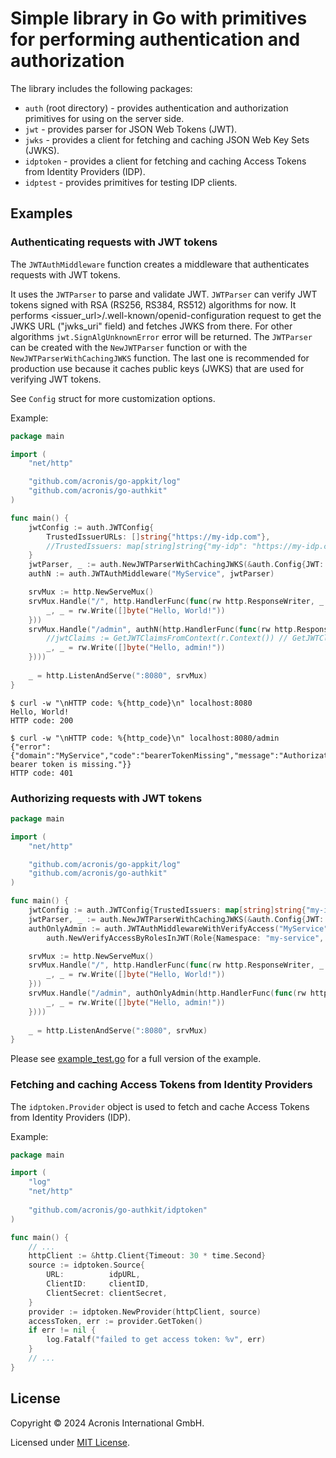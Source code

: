 # Simple library in Go with primitives for performing authentication and authorization

The library includes the following packages:
+ `auth` (root directory) - provides authentication and authorization primitives for using on the server side.
+ `jwt` - provides parser for JSON Web Tokens (JWT).
+ `jwks` - provides a client for fetching and caching JSON Web Key Sets (JWKS).
+ `idptoken` - provides a client for fetching and caching Access Tokens from Identity Providers (IDP).
+ `idptest` - provides primitives for testing IDP clients.

## Examples

### Authenticating requests with JWT tokens

The `JWTAuthMiddleware` function creates a middleware that authenticates requests with JWT tokens.

It uses the `JWTParser` to parse and validate JWT.
`JWTParser` can verify JWT tokens signed with RSA (RS256, RS384, RS512) algorithms for now.
It performs <issuer_url>/.well-known/openid-configuration request to get the JWKS URL ("jwks_uri" field) and fetches JWKS from there.
For other algorithms `jwt.SignAlgUnknownError` error will be returned.
The `JWTParser` can be created with the `NewJWTParser` function or with the `NewJWTParserWithCachingJWKS` function.
The last one is recommended for production use because it caches public keys (JWKS) that are used for verifying JWT tokens.

See `Config` struct for more customization options.

Example:

```go
package main

import (
	"net/http"

	"github.com/acronis/go-appkit/log"
	"github.com/acronis/go-authkit"
)

func main() {
	jwtConfig := auth.JWTConfig{
		TrustedIssuerURLs: []string{"https://my-idp.com"},
		//TrustedIssuers: map[string]string{"my-idp": "https://my-idp.com"}, // Use TrustedIssuers if you have a custom issuer name.
	}
	jwtParser, _ := auth.NewJWTParserWithCachingJWKS(&auth.Config{JWT: jwtConfig}, log.NewDisabledLogger())
	authN := auth.JWTAuthMiddleware("MyService", jwtParser)

	srvMux := http.NewServeMux()
	srvMux.Handle("/", http.HandlerFunc(func(rw http.ResponseWriter, _ *http.Request) {
		_, _ = rw.Write([]byte("Hello, World!"))
	}))
	srvMux.Handle("/admin", authN(http.HandlerFunc(func(rw http.ResponseWriter, r *http.Request) {
		//jwtClaims := GetJWTClaimsFromContext(r.Context()) // GetJWTClaimsFromContext is a helper function to get JWT claims from context.
		_, _ = rw.Write([]byte("Hello, admin!"))
	})))
	
	_ = http.ListenAndServe(":8080", srvMux)
}	
```

```shell
$ curl -w "\nHTTP code: %{http_code}\n" localhost:8080
Hello, World!
HTTP code: 200

$ curl -w "\nHTTP code: %{http_code}\n" localhost:8080/admin
{"error":{"domain":"MyService","code":"bearerTokenMissing","message":"Authorization bearer token is missing."}}
HTTP code: 401
```

### Authorizing requests with JWT tokens

```go
package main

import (
	"net/http"

	"github.com/acronis/go-appkit/log"
	"github.com/acronis/go-authkit"
)

func main() {
	jwtConfig := auth.JWTConfig{TrustedIssuers: map[string]string{"my-idp": idpURL}}
	jwtParser, _ := auth.NewJWTParserWithCachingJWKS(&auth.Config{JWT: jwtConfig}, log.NewDisabledLogger())
	authOnlyAdmin := auth.JWTAuthMiddlewareWithVerifyAccess("MyService", jwtParser,
		auth.NewVerifyAccessByRolesInJWT(Role{Namespace: "my-service", Name: "admin"}))

	srvMux := http.NewServeMux()
	srvMux.Handle("/", http.HandlerFunc(func(rw http.ResponseWriter, _ *http.Request) {
		_, _ = rw.Write([]byte("Hello, World!"))
	}))
	srvMux.Handle("/admin", authOnlyAdmin(http.HandlerFunc(func(rw http.ResponseWriter, r *http.Request) {
		_, _ = rw.Write([]byte("Hello, admin!"))
	})))
	
	_ = http.ListenAndServe(":8080", srvMux)
}
```

Please see [example_test.go](./example_test.go) for a full version of the example.

### Fetching and caching Access Tokens from Identity Providers

The `idptoken.Provider` object is used to fetch and cache Access Tokens from Identity Providers (IDP).

Example:

```go
package main

import (
	"log"
	"net/http"
	
    "github.com/acronis/go-authkit/idptoken"
)

func main() {
	// ...
	httpClient := &http.Client{Timeout: 30 * time.Second}
	source := idptoken.Source{
		URL:          idpURL,
		ClientID:     clientID,
		ClientSecret: clientSecret,
	}
	provider := idptoken.NewProvider(httpClient, source)
	accessToken, err := provider.GetToken()
	if err != nil {
		log.Fatalf("failed to get access token: %v", err)
    }
	// ...
}
```

## License

Copyright © 2024 Acronis International GmbH.

Licensed under [MIT License](./LICENSE).
